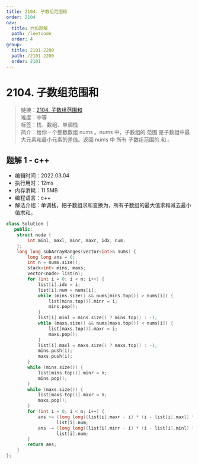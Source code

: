 ```yaml
---
title: 2104. 子数组范围和
order: 2104
nav:
  title: 力扣题解
  path: /leetcode
  order: 4
group:
  title: 2101-2200
  path: /2101-2200
  order: 2101
---
```


# 2104. 子数组范围和
    
> 链接：[2104. 子数组范围和](https://leetcode-cn.com/problems/sum-of-subarray-ranges/)  
> 难度：中等  
> 标签：栈、数组、单调栈  
> 简介：给你一个整数数组 nums 。nums 中，子数组的 范围 是子数组中最大元素和最小元素的差值。返回 nums 中 所有 子数组范围的 和 。
      
## 题解 1 - c++
- 编辑时间：2022.03.04
- 执行用时：12ms
- 内存消耗：11.5MB
- 编程语言：c++
- 解法介绍：单调栈，把子数组求和变换为，所有子数组的最大值求和减去最小值求和。
```c++
class Solution {
   public:
    struct node {
        int minl, maxl, minr, maxr, idx, num;
    };
    long long subArrayRanges(vector<int>& nums) {
        long long ans = 0;
        int n = nums.size();
        stack<int> mins, maxs;
        vector<node> list(n);
        for (int i = 0; i < n; i++) {
            list[i].idx = i;
            list[i].num = nums[i];
            while (mins.size() && nums[mins.top()] > nums[i]) {
                list[mins.top()].minr = i;
                mins.pop();
            }
            list[i].minl = mins.size() ? mins.top() : -1;
            while (maxs.size() && nums[maxs.top()] < nums[i]) {
                list[maxs.top()].maxr = i;
                maxs.pop();
            }
            list[i].maxl = maxs.size() ? maxs.top() : -1;
            mins.push(i);
            maxs.push(i);
        }
        while (mins.size()) {
            list[mins.top()].minr = n;
            mins.pop();
        }
        while (maxs.size()) {
            list[maxs.top()].maxr = n;
            maxs.pop();
        }
        for (int i = 0; i < n; i++) {
            ans += (long long)(list[i].maxr - i) * (i - list[i].maxl) *
                   list[i].num;
            ans -= (long long)(list[i].minr - i) * (i - list[i].minl) *
                   list[i].num;
        }
        return ans;
    }
};
```

      